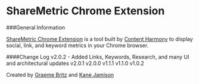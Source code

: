 # ShareMetric Chrome Extension

###General Information

[ShareMetric Chrome Extension](http://www.contentharmony.com/tools/sharemetric) is a tool built by [Content Harmony](http://www.contentharmony.com) to display social, link, and keyword metrics in your Chrome browser.

####Change Log
v2.0.2 - Added Links, Keywords, Research, and many UI and architectural updates
v2.0.1
v2.0.0
v1.1.1
v1.1.0
v1.0.2


Created by [Graeme Britz](http://graemebritz.com) and [Kane Jamison](http://kanejamison.com)